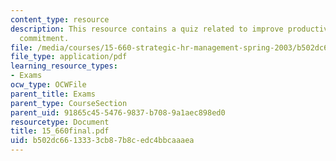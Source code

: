 ```yaml
---
content_type: resource
description: This resource contains a quiz related to improve productivity and worker
  commitment.
file: /media/courses/15-660-strategic-hr-management-spring-2003/b502dc6613333cb87b8cedc4bbcaaaea_15_660final.pdf
file_type: application/pdf
learning_resource_types:
- Exams
ocw_type: OCWFile
parent_title: Exams
parent_type: CourseSection
parent_uid: 91865c45-5476-9837-b708-9a1aec898ed0
resourcetype: Document
title: 15_660final.pdf
uid: b502dc66-1333-3cb8-7b8c-edc4bbcaaaea
---
```


